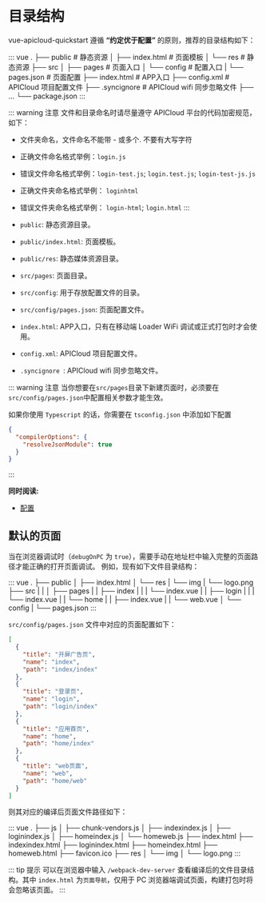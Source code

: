 # 目录结构

vue-apicloud-quickstart 遵循 **“约定优于配置”** 的原则，推荐的目录结构如下：

::: vue
.
├── public                   # 静态资源
│   ├── index.html           # 页面模板
│   └── res                  # 静态资源
├── src
│   ├── pages                # 页面入口
│   └── config               # 配置入口
|       └── pages.json       # 页面配置
├── index.html               # APP入口
├── config.xml               # APICloud 项目配置文件
├── .syncignore              # APICloud wifi 同步忽略文件
├── ...
└── package.json
:::

::: warning 注意
文件和目录命名时请尽量遵守 APICloud 平台的代码加密规范，如下：

- 文件夹命名，文件命名不能带 - 或多个. 不要有大写字符
- 正确文件命名格式举例：`login.js`
- 错误文件命名格式举例：`login-test.js`; `login.test.js`; `login-test-js.js`
- 正确文件夹命名格式举例： `loginhtml`
- 错误文件夹命名格式举例： `login-html`; `login.html`
:::

- `public`: 静态资源目录。
- `public/index.html`: 页面模板。
- `public/res`: 静态媒体资源目录。
- `src/pages`: 页面目录。
- `src/config`: 用于存放配置文件的目录。
- `src/config/pages.json`: 页面配置文件。
- `index.html`: APP入口，只有在移动端 Loader WiFi 调试或正式打包时才会使用。
- `config.xml`: APICloud 项目配置文件。
- `.syncignore `: APICloud wifi 同步忽略文件。

::: warning 注意
当你想要在`src/pages`目录下新建页面时，必须要在`src/config/pages.json`中配置相关参数才能生效。

如果你使用 `Typescript` 的话，你需要在 `tsconfig.json` 中添加如下配置
  ``` json
  {
    "compilerOptions": {
      "resolveJsonModule": true
    }
  }
  ```
:::

**同时阅读:**

- [配置](../config/README.md)

## 默认的页面

当在浏览器调试时（`debugOnPC` 为 `true`），需要手动在地址栏中输入完整的页面路径才能正确的打开页面调试。
例如，现有如下文件目录结构：

::: vue
.
├── public
│   ├── index.html
│   └── res
|        └── img
|             └── logo.png
├── src
|   |
│   ├── pages
|   |   ├── index
|   |   |   └── index.vue
|   |   ├── login
|   |   |   └── index.vue
|   |   └── home
|   |       ├── index.vue
|   |       └── web.vue
│   └── config
|       └── pages.json
:::

`src/config/pages.json` 文件中对应的页面配置如下：

``` json
[
  {
    "title": "开屏广告页",
    "name": "index",
    "path": "index/index"
  },
  {
    "title": "登录页",
    "name": "login",
    "path": "login/index"
  },
  {
    "title": "应用首页",
    "name": "home",
    "path": "home/index"
  },
  {
    "title": "web页面",
    "name": "web",
    "path": "home/web"
  }
]
```
则其对应的编译后页面文件路径如下：

::: vue
.
├── js
│   ├── chunk-vendors.js
│   ├── indexindex.js
│   ├── loginindex.js
│   ├── homeindex.js
│   └── homeweb.js
├── index.html
├── indexindex.html
├── loginindex.html
├── homeindex.html
├── homeweb.html
├── favicon.ico
├── res
│    └── img
│         └── logo.png
:::

::: tip 提示
可以在浏览器中输入 `/webpack-dev-server` 查看编译后的文件目录结构。其中 `index.html` 为`页面导航`，仅用于 PC 浏览器端调试页面，构建打包时将会忽略该页面。
:::

